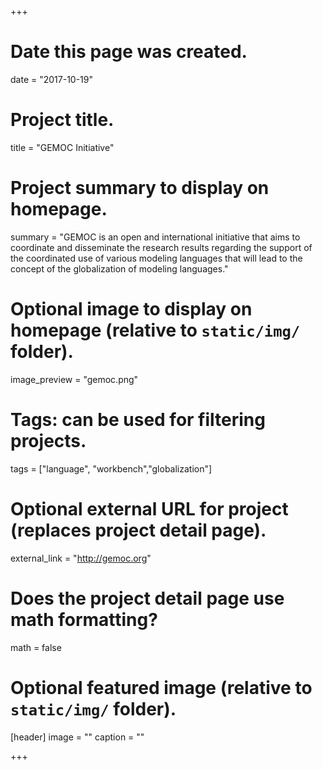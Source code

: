 +++
# Date this page was created.
date = "2017-10-19"

# Project title.
title = "GEMOC Initiative"

# Project summary to display on homepage.
summary = "GEMOC is an open and international initiative that aims to coordinate and disseminate the research results regarding the support of the coordinated use of various modeling languages that will lead to the concept of the globalization of modeling languages."

# Optional image to display on homepage (relative to `static/img/` folder).
image_preview = "gemoc.png"

# Tags: can be used for filtering projects.
tags = ["language", "workbench","globalization"]

# Optional external URL for project (replaces project detail page).
external_link = "http://gemoc.org"

# Does the project detail page use math formatting?
math = false

# Optional featured image (relative to `static/img/` folder).
[header]
image = ""
caption = ""

+++
